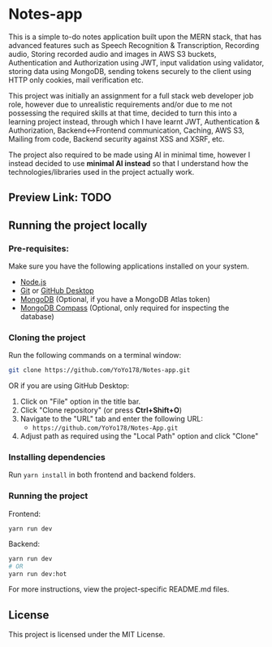 # Notes-app

This is a simple to-do notes application built upon the MERN stack, that has advanced features such as Speech Recognition & Transcription, Recording audio, Storing recorded audio and images in AWS S3 buckets, Authentication and Authorization using JWT, input validation using validator, storing data using MongoDB, sending tokens securely to the client using HTTP only cookies, mail verification etc.

This project was initially an assignment for a full stack web developer job role, however due to unrealistic requirements and/or due to me not possessing the required skills at that time, decided to turn this into a learning project instead, through which I have learnt JWT, Authentication & Authorization, Backend<->Frontend communication, Caching, AWS S3, Mailing from code, Backend security against XSS and XSRF, etc.

The project also required to be made using AI in minimal time, however I instead decided to use **minimal AI instead** so that I understand how the technologies/libraries used in the project actually work.

## Preview Link: TODO

## Running the project locally
### Pre-requisites:
Make sure you have the following applications installed on your system.
- [Node.js](https://nodejs.org/en)
- [Git](https://git-scm.com/) or [GitHub Desktop](https://desktop.github.com/download/)
- [MongoDB](https://www.mongodb.com/) (Optional, if you have a MongoDB Atlas token)
- [MongoDB Compass](https://www.mongodb.com/products/tools/compass) (Optional, only required for inspecting the database)

### Cloning the project
Run the following commands on a terminal window:
```bash
git clone https://github.com/YoYo178/Notes-app.git
```
OR if you are using GitHub Desktop:
1. Click on "File" option in the title bar.
2. Click "Clone repository" (or press **Ctrl+Shift+O**)
3. Navigate to the "URL" tab and enter the following URL:
    - `https://github.com/YoYo178/Notes-App.git`
4. Adjust path as required using the "Local Path" option and click "Clone"

### Installing dependencies
Run `yarn install` in both frontend and backend folders.

### Running the project

Frontend:
```yarn
yarn run dev
```
Backend:
```bash
yarn run dev
# OR
yarn run dev:hot
```

For more instructions, view the project-specific README.md files.

## License
This project is licensed under the MIT License.